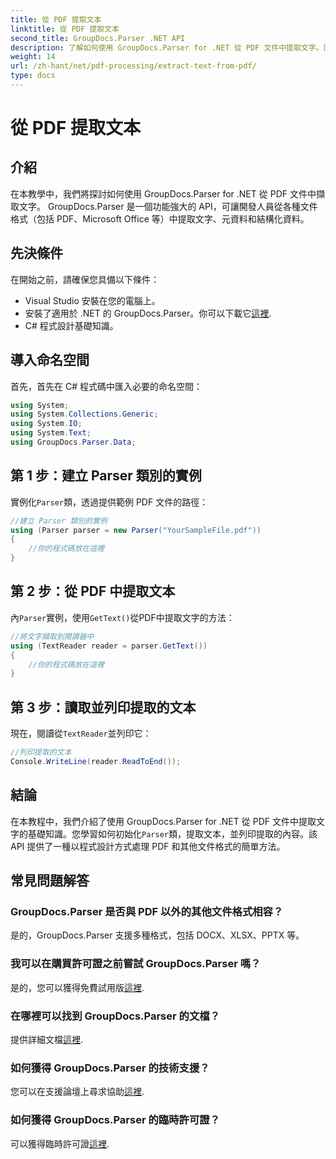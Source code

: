 ```yaml
---
title: 從 PDF 提取文本
linktitle: 從 PDF 提取文本
second_title: GroupDocs.Parser .NET API
description: 了解如何使用 GroupDocs.Parser for .NET 從 PDF 文件中提取文字。面向開發人員的分步教程。
weight: 14
url: /zh-hant/net/pdf-processing/extract-text-from-pdf/
type: docs
---
```

# 從 PDF 提取文本

## 介紹
在本教學中，我們將探討如何使用 GroupDocs.Parser for .NET 從 PDF 文件中擷取文字。 GroupDocs.Parser 是一個功能強大的 API，可讓開發人員從各種文件格式（包括 PDF、Microsoft Office 等）中提取文字、元資料和結構化資料。
## 先決條件
在開始之前，請確保您具備以下條件：
- Visual Studio 安裝在您的電腦上。
- 安裝了適用於 .NET 的 GroupDocs.Parser。你可以下載它[這裡](https://releases.groupdocs.com/parser/net/).
- C# 程式設計基礎知識。

## 導入命名空間
首先，首先在 C# 程式碼中匯入必要的命名空間：
```csharp
using System;
using System.Collections.Generic;
using System.IO;
using System.Text;
using GroupDocs.Parser.Data;
```
## 第 1 步：建立 Parser 類別的實例
實例化`Parser`類，透過提供範例 PDF 文件的路徑：
```csharp
//建立 Parser 類別的實例
using (Parser parser = new Parser("YourSampleFile.pdf"))
{
    //你的程式碼放在這裡
}
```
## 第 2 步：從 PDF 中提取文本
內`Parser`實例，使用`GetText()`從PDF中提取文字的方法：
```csharp
//將文字擷取到閱讀器中
using (TextReader reader = parser.GetText())
{
    //你的程式碼放在這裡
}
```
## 第 3 步：讀取並列印提取的文本
現在，閱讀從`TextReader`並列印它：
```csharp
//列印提取的文本
Console.WriteLine(reader.ReadToEnd());
```

## 結論
在本教程中，我們介紹了使用 GroupDocs.Parser for .NET 從 PDF 文件中提取文字的基礎知識。您學習如何初始化`Parser`類，提取文本，並列印提取的內容。該 API 提供了一種以程式設計方式處理 PDF 和其他文件格式的簡單方法。

## 常見問題解答
### GroupDocs.Parser 是否與 PDF 以外的其他文件格式相容？
是的，GroupDocs.Parser 支援多種格式，包括 DOCX、XLSX、PPTX 等。
### 我可以在購買許可證之前嘗試 GroupDocs.Parser 嗎？
是的，您可以獲得免費試用版[這裡](https://releases.groupdocs.com/).
### 在哪裡可以找到 GroupDocs.Parser 的文檔？
提供詳細文檔[這裡](https://tutorials.groupdocs.com/parser/net/).
### 如何獲得 GroupDocs.Parser 的技術支援？
您可以在支援論壇上尋求協助[這裡](https://forum.groupdocs.com/c/parser/17).
### 如何獲得 GroupDocs.Parser 的臨時許可證？
可以獲得臨時許可證[這裡](https://purchase.groupdocs.com/temporary-license/).